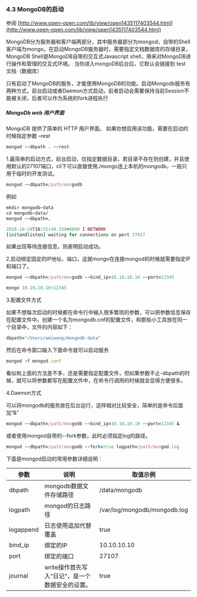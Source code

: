 ### 4.3 MongoDB的启动
参阅 [http://www.open-open.com/lib/view/open1435117403544.html](http://www.open-open.com/lib/view/open1435117403544.html)

MongoDB分为服务器和客户端两部分，其中服务器部分为mongod，自带的Shell客户端为mongo。在启动MongoDB服务器时，需要指定文档数据库的存储目录，MongoDB Shell是MongoDB自带的交互式Javascript shell，用来对MongoDB进行操作和管理的交互式环境。 
当你进入mongoDB后台后，它默认会链接到 test 文档（数据库）

只有启动了MongoDB的服务，才能使用MongoDB的功能。启动Mongodb服务有两种方式，前台启动或者Daemon方式启动，前者启动会需要保持当前Session不能被关闭，后者可以作为系统的fork进程执行

##### MongoDb web 用户界面

MongoDB 提供了简单的 HTTP 用户界面。 如果你想启用该功能，需要在启动的时候指定参数 –rest
```ruby
mongod --dbpath . --rest
```
1.最简单的启动方式，前台启动，仅指定数据目录，若目录不存在则创建，并且使用默认的27107端口，cli下可以直接使用./mongo连上本机的mongodb，一般只用于临时的开发测试。

```ruby
mongod --dbpath=/path/mongodb
```
例如
```ruby
mkdir mongodb-data
cd mongodb-data/
mongod --dbpath=.

2016-10-24T16:52:49.330+0800 I NETWORK 
[initandlisten] waiting for connections on port 27017

```
如果出现等待连接信息，则表明启动成功。

2.启动绑定固定的IP地址、端口，这就mongo在连接mongod的时候就需要指定IP和端口了。

```ruby
mongod --dbpath=/path/mongodb --bind_ip=10.10.10.10 --port=12345

mongo 10.10.10.10:12345
```
3.配置文件方式

如果不想每次启动的时候都在命令行中输入很多繁琐的参数，可以把参数信息保存在配置文件中。创建一个名为mongodb.cnf的配置文件，和那些小工具放在同一个目录中，文件的内容如下：
```ruby
dbpath="/Users/weiwang/mongodb-data"
```
然后在命令窗口输入下面命令就可以启动服务
```ruby
mongod -f mongod.conf
```
看似和上面的方法差不多，还是需要指定配置文件，但如果参数不止-dbpath的时候，就可以将参数都写在配置文件中，在命令行调用的时候就会显得方便很多。

4.Daemon方式

可以将mongodb的服务放在后台运行，这样相对比较安全，简单的是命令后面加“&”
```ruby
mongod --dbpath=/path/mongodb --bind_ip=10.10.10.10 --port=12345 &
```
或者使用mongod自带的--fork参数，此时必须指定log的路径。
```ruby
mongod --dbpath=/path/mongodb --fork=true logpath=/path/mongod.log
```
下面是mongod启动的常用参数详细说明：

参数	| 说明	| 取值示例
-----   | ----- | -----
dbpath	| mongodb数据文件存储路径	| /data/mongodb
logpath | mongod的日志路径|/var/log/mongodb/mongodb.log
logappend|日志使用追加代替覆盖|true
bind_ip	|绑定的IP|	10.10.10.10
port	|绑定的端口	|27107
journal|write操作首先写入“日记”，是一个数据安全的设置。|true




